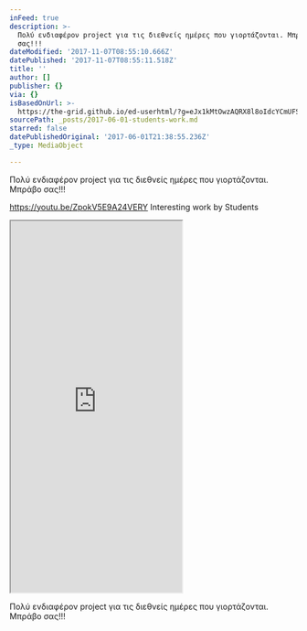 ```yaml
---
inFeed: true
description: >-
  Πολύ ενδιαφέρον project για τις διεθνείς ημέρες που γιορτάζονται. Μπράβο
  σας!!!
dateModified: '2017-11-07T08:55:10.666Z'
datePublished: '2017-11-07T08:55:11.518Z'
title: ''
author: []
publisher: {}
via: {}
isBasedOnUrl: >-
  https://the-grid.github.io/ed-userhtml/?g=eJx1kMtOwzAQRX8l8oIdcYCmUFSXBYhKCBBISDx2k3jiWLU9YTwhtF9PBSxhd67O5ugufccQscjcGtWLDPlca0ttLh2RC1i2FDXoD_CSoXSsB8aMSUA8JW31UXjdwfXn3cO0frl8T2NzfOvw-WrG9dPmPnbj4_xmu_aH6eStPtMYG7QXWYDFdBAyHgSi4RctBtjGbOqqqlTxXdUQW2Sj9nvyVnqjFvM99-hdL0adzhaqgBBo6sYQcsuIySjhEVURafePmbDZePlbrpb654_VF1RNY0g
sourcePath: _posts/2017-06-01-students-work.md
starred: false
datePublishedOriginal: '2017-06-01T21:38:55.236Z'
_type: MediaObject

---
```

Πολύ ενδιαφέρον project για τις διεθνείς ημέρες που γιορτάζονται. Μπράβο σας!!!

https://youtu.be/ZpokV5E9A24VERY Interesting work by Students

<iframe src="https://the-grid.github.io/ed-userhtml/?g=eJx1kMtOwzAQRX8l8oIdcYCmUFSXBYhKCBBISDx2k3jiWLU9YTwhtF9PBSxhd67O5ugufccQscjcGtWLDPlca0ttLh2RC1i2FDXoD_CSoXSsB8aMSUA8JW31UXjdwfXn3cO0frl8T2NzfOvw-WrG9dPmPnbj4_xmu_aH6eStPtMYG7QXWYDFdBAyHgSi4RctBtjGbOqqqlTxXdUQW2Sj9nvyVnqjFvM99-hdL0adzhaqgBBo6sYQcsuIySjhEVURafePmbDZePlbrpb654_VF1RNY0g" height="650" style=""></iframe>

Πολύ ενδιαφέρον project για τις διεθνείς ημέρες που γιορτάζονται. Μπράβο σας!!!